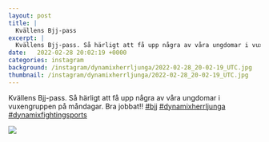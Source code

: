 ```yaml
---
layout: post
title: |
  Kvällens Bjj-pass
excerpt: |
  Kvällens Bjj-pass. Så härligt att få upp några av våra ungdomar i vuxengruppen på måndagar. Bra jobbat!!   
date:   2022-02-28 20:02:19 +0000
categories: instagram
background: /instagram/dynamixherrljunga/2022-02-28_20-02-19_UTC.jpg
thumbnail: /instagram/dynamixherrljunga/2022-02-28_20-02-19_UTC.jpg
---
```

Kvällens Bjj-pass. Så härligt att få upp några av våra ungdomar i vuxengruppen på måndagar. Bra jobbat!! [#bjj](https://www.instagram.com/explore/tags/bjj/) [#dynamixherrljunga](https://www.instagram.com/explore/tags/dynamixherrljunga/) [#dynamixfightingsports](https://www.instagram.com/explore/tags/dynamixfightingsports/)



<img src='/www-dynamix-herrljunga/instagram/dynamixherrljunga/2022-02-28_20-02-19_UTC.jpg' class='img-fluid' />
